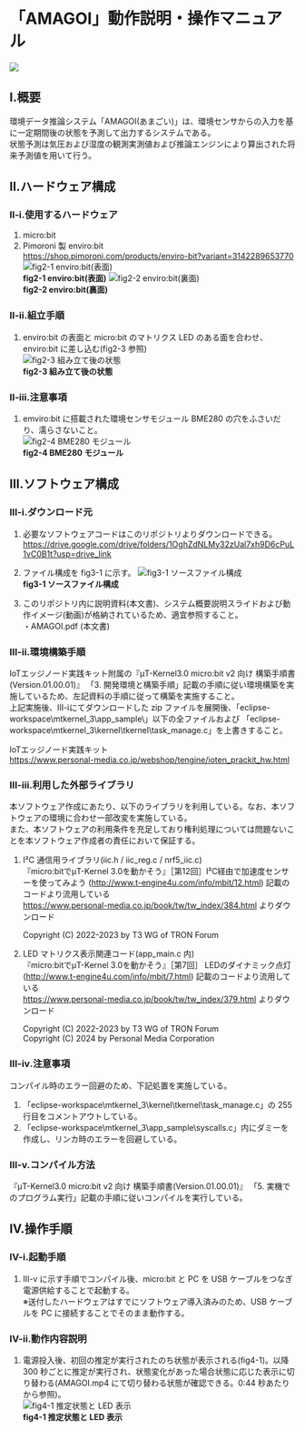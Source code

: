 # 「AMAGOI」動作説明・操作マニュアル
![](./img/header.png)

## Ⅰ.概要  
環境データ推論システム「AMAGOI(あまごい)」は、環境センサからの入力を基に一定期間後の状態を予測して出力するシステムである。  
状態予測は気圧および湿度の観測実測値および推論エンジンにより算出された将来予測値を用いて行う。
<div style="page-break-before:always"></div>

## Ⅱ.ハードウェア構成
### Ⅱ-ⅰ.使用するハードウェア
1. micro:bit
2. Pimoroni 製 enviro:bit  
   https://shop.pimoroni.com/products/enviro-bit?variant=3142289653770  
![fig2-1 enviro:bit(表面)](./img/hardware_01.png)  
**fig2-1 enviro:bit(表面)**
![fig2-2 enviro:bit(裏面)](./img/hardware_02.png)  
**fig2-2 enviro:bit(裏面)**  
<div style="page-break-before:always"></div>

### Ⅱ-ⅱ.組立手順
1. enviro:bit の表面と micro:bit のマトリクス LED のある面を合わせ、enviro:bit に差し込む(fig2-3 参照)  
![fig2-3 組み立て後の状態](./img/hardware_03.png)  
**fig2-3 組み立て後の状態**
<div style="page-break-before:always"></div>

### Ⅱ-ⅲ.注意事項
1. emviro:bit に搭載された環境センサモジュール BME280 の穴をふさいだり、濡らさないこと。  
![fig2-4 BME280 モジュール](./img/enviro_bit_notice.png)  
**fig2-4 BME280 モジュール**  
<div style="page-break-before:always"></div>

## Ⅲ.ソフトウェア構成
### Ⅲ-ⅰ.ダウンロード元
1. 必要なソフトウェアコードはこのリポジトリよりダウンロードできる。
https://drive.google.com/drive/folders/1OghZdNLMy32zUal7xh9D6cPuL1vC0B1t?usp=drive_link

2. ファイル構成を fig3-1 に示す。
![fig3-1 ソースファイル構成](./img/filetree.png)  
**fig3-1 ソースファイル構成**  

3. このリポジトリ内に説明資料(本文書)、システム概要説明スライドおよび動作イメージ(動画)が格納されているため、適宜参照すること。  
   ・AMAGOI.pdf (本文書)  
<div style="page-break-before:always"></div>

### Ⅲ-ⅱ.環境構築手順
IoTエッジノード実践キット附属の『μT-Kernel3.0 micro:bit v2 向け 構築手順書(Version.01.00.01)』 「3. 開発環境と構築手順」記載の手順に従い環境構築を実施しているため、左記資料の手順に従って構築を実施すること。  
上記実施後、Ⅲ-ⅰにてダウンロードした zip ファイルを展開後、「eclipse-workspace\mtkernel_3\app_sample\」以下の全ファイルおよび
「eclipse-workspace\mtkernel_3\kernel\tkernel\task_manage.c」を上書きすること。

IoTエッジノード実践キット  
https://www.personal-media.co.jp/webshop/tengine/ioten_prackit_hw.html  

### Ⅲ-ⅲ.利用した外部ライブラリ
本ソフトウェア作成にあたり、以下のライブラリを利用している。なお、本ソフトウェアの環境に合わせ一部改変を実施している。  
また、本ソフトウェアの利用条件を充足しており権利処理については問題ないことを本ソフトウェア作成者の責任において保証する。

1. I²C 通信用ライブラリ(iic.h / iic_reg.c / nrf5_iic.c)  
   『micro:bitでµT-Kernel 3.0を動かそう』［第12回］I²C経由で加速度センサーを使ってみよう (http://www.t-engine4u.com/info/mbit/12.html) 記載のコードより流用している  
   https://www.personal-media.co.jp/book/tw/tw_index/384.html よりダウンロード  

   Copyright (C) 2022-2023 by T3 WG of TRON Forum
   
2. LED マトリクス表示関連コード(app_main.c 内)  
   『micro:bitでµT-Kernel 3.0を動かそう』［第7回］ LEDのダイナミック点灯 (http://www.t-engine4u.com/info/mbit/7.html) 記載のコードより流用している  
   https://www.personal-media.co.jp/book/tw/tw_index/379.html よりダウンロード    

   Copyright (C) 2022-2023 by T3 WG of TRON Forum  
   Copyright (C) 2024 by Personal Media Corporation

### Ⅲ-ⅳ.注意事項
コンパイル時のエラー回避のため、下記処置を実施している。  
1. 「eclipse-workspace\mtkernel_3\kernel\tkernel\task_manage.c」の 255 行目をコメントアウトしている。
2. 「eclipse-workspace\mtkernel_3\app_sample\syscalls.c」内にダミーを作成し、リンカ時のエラーを回避している。

### Ⅲ-ⅴ.コンパイル方法
『μT-Kernel3.0 micro:bit v2 向け 構築手順書(Version.01.00.01)』 「5. 実機でのプログラム実行」記載の手順に従いコンパイルを実行している。
<div style="page-break-before:always"></div>

## Ⅳ.操作手順
### Ⅳ-ⅰ.起動手順
1. Ⅲ-ⅴ に示す手順でコンパイル後、micro:bit と PC を USB ケーブルをつなぎ電源供給することで起動する。  
   ※送付したハードウェアはすでにソフトウェア導入済みのため、USB ケーブルを PC に接続することでそのまま動作する。

### Ⅳ-ⅱ.動作内容説明
1. 電源投入後、初回の推定が実行されたのち状態が表示される(fig4-1)。以降 300 秒ごとに推定が実行され、状態変化があった場合状態に応じた表示に切り替わる(AMAGOI.mp4 にて切り替わる状態が確認できる。0:44 秒あたりから参照)。  
![fig4-1 推定状態と LED 表示](./img/display.png)  
**fig4-1 推定状態と LED 表示**  
